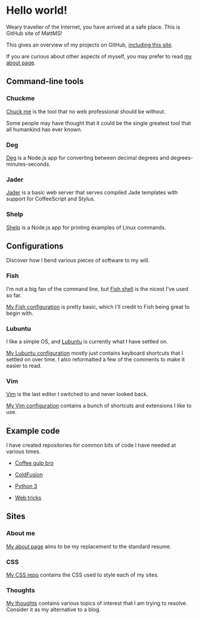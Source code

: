 # Hello world!

Weary traveller of the Internet, you have arrived at a safe place.
This is GitHub site of MattMS!

This gives an overview of my projects on GitHub,
[including this site](https://github.com/MattMS/mattms.github.io).

If you are curious about other aspects of myself, you may prefer to read
[my about page](http://about.mattms.info/).


## Command-line tools

### Chuckme

[Chuck me](https://github.com/MattMS/chuckme) is the tool that no web
professional should be without.

Some people may have thought that it could be the single greatest tool
that all humankind has ever known.


### Deg

[Deg](https://github.com/MattMS/deg#degrees-conversions) is a Node.js
app for converting between decimal degrees and degrees-minutes-seconds.


### Jader

[Jader](https://mattms.github.io/jader) is a basic web server that
serves compiled Jade templates with support for CoffeeScript and Stylus.


### Shelp

[Shelp](https://github.com/MattMS/shelp#shell-help) is a Node.js app for
printing examples of Linux commands.


## Configurations

Discover how I bend various pieces of software to my will.


### Fish

I'm not a big fan of the command line, but
[Fish shell](http://fishshell.com/) is the nicest I've used so far.

[My Fish configuration](https://github.com/MattMS/my-fish-config)
is pretty basic, which I'll credit to Fish being great to begin with.


### Lubuntu

I like a simple OS, and [Lubuntu](http://lubuntu.net/) is currently what
I have settled on.

[My Lubuntu configuration](https://github.com/MattMS/my-lubuntu-config)
mostly just contains keyboard shortcuts that I settled on over time.
I also reformatted a few of the comments to make it easier to read.


### Vim

[Vim](http://www.vim.org/) is the last editor I switched to and never
looked back.

[My Vim configuration](https://github.com/MattMS/my-vim-config)
contains a bunch of shortcuts and extensions I like to use.


## Example code

I have created repositories for common bits of code I have needed at
various times.

- [Coffee gulp bro](https://github.com/MattMS/coffee_gulp_bro)

- [ColdFusion](https://github.com/MattMS/ColdFusion_examples)

- [Python 3](https://github.com/MattMS/Python_3_examples)

- [Web tricks](https://github.com/MattMS/web_tricks)


## Sites

### About me

[My about page](http://about.mattms.info/) aims to be my replacement to
the standard resume.


### CSS

[My CSS repo](http://css.mattms.info/) contains the CSS used to style
each of my sites.


### Thoughts

[My thoughts](http://thoughts.mattms.info/) contains various topics of
interest that I am trying to resolve.
Consider it as my alternative to a blog.
